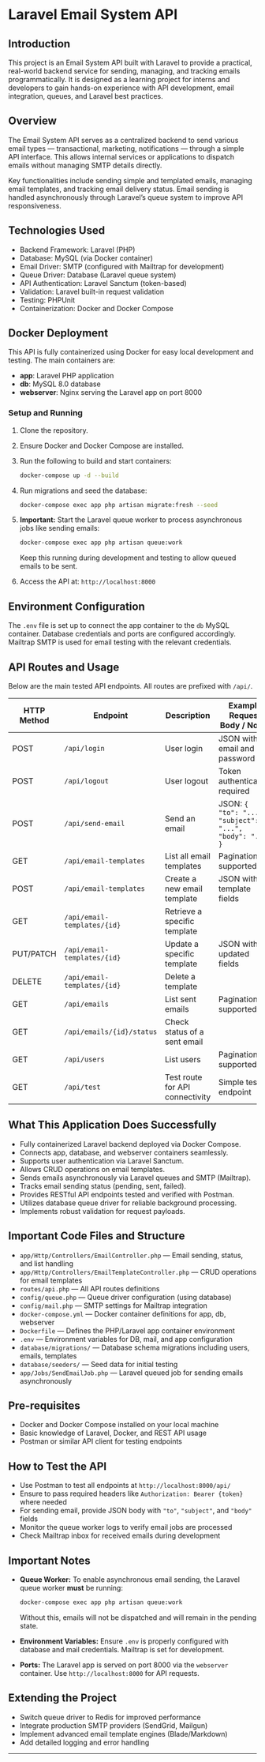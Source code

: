 

# Laravel Email System API

## Introduction

This project is an Email System API built with Laravel to provide a practical, real-world backend service for sending, managing, and tracking emails programmatically. It is designed as a learning project for interns and developers to gain hands-on experience with API development, email integration, queues, and Laravel best practices.

## Overview

The Email System API serves as a centralized backend to send various email types — transactional, marketing, notifications — through a simple API interface. This allows internal services or applications to dispatch emails without managing SMTP details directly.

Key functionalities include sending simple and templated emails, managing email templates, and tracking email delivery status. Email sending is handled asynchronously through Laravel’s queue system to improve API responsiveness.

## Technologies Used

* Backend Framework: Laravel (PHP)
* Database: MySQL (via Docker container)
* Email Driver: SMTP (configured with Mailtrap for development)
* Queue Driver: Database (Laravel queue system)
* API Authentication: Laravel Sanctum (token-based)
* Validation: Laravel built-in request validation
* Testing: PHPUnit
* Containerization: Docker and Docker Compose

## Docker Deployment

This API is fully containerized using Docker for easy local development and testing. The main containers are:

* **app**: Laravel PHP application
* **db**: MySQL 8.0 database
* **webserver**: Nginx serving the Laravel app on port 8000

### Setup and Running

1. Clone the repository.

2. Ensure Docker and Docker Compose are installed.

3. Run the following to build and start containers:

   ```bash
   docker-compose up -d --build
   ```

4. Run migrations and seed the database:

   ```bash
   docker-compose exec app php artisan migrate:fresh --seed
   ```

5. **Important:** Start the Laravel queue worker to process asynchronous jobs like sending emails:

   ```bash
   docker-compose exec app php artisan queue:work
   ```

   Keep this running during development and testing to allow queued emails to be sent.

6. Access the API at: `http://localhost:8000`

## Environment Configuration

The `.env` file is set up to connect the app container to the `db` MySQL container. Database credentials and ports are configured accordingly. Mailtrap SMTP is used for email testing with the relevant credentials.

## API Routes and Usage

Below are the main tested API endpoints. All routes are prefixed with `/api/`.

| HTTP Method | Endpoint                    | Description                     | Example Request Body / Notes                             |
| ----------- | --------------------------- | ------------------------------- | -------------------------------------------------------- |
| POST        | `/api/login`                | User login                      | JSON with email and password                             |
| POST        | `/api/logout`               | User logout                     | Token authentication required                            |
| POST        | `/api/send-email`           | Send an email                   | JSON: `{ "to": "...", "subject": "...", "body": "..." }` |
| GET         | `/api/email-templates`      | List all email templates        | Pagination supported                                     |
| POST        | `/api/email-templates`      | Create a new email template     | JSON with template fields                                |
| GET         | `/api/email-templates/{id}` | Retrieve a specific template    |                                                          |
| PUT/PATCH   | `/api/email-templates/{id}` | Update a specific template      | JSON with updated fields                                 |
| DELETE      | `/api/email-templates/{id}` | Delete a template               |                                                          |
| GET         | `/api/emails`               | List sent emails                | Pagination supported                                     |
| GET         | `/api/emails/{id}/status`   | Check status of a sent email    |                                                          |
| GET         | `/api/users`                | List users                      | Pagination supported                                     |
| GET         | `/api/test`                 | Test route for API connectivity | Simple test endpoint                                     |

## What This Application Does Successfully

* Fully containerized Laravel backend deployed via Docker Compose.
* Connects app, database, and webserver containers seamlessly.
* Supports user authentication via Laravel Sanctum.
* Allows CRUD operations on email templates.
* Sends emails asynchronously via Laravel queues and SMTP (Mailtrap).
* Tracks email sending status (pending, sent, failed).
* Provides RESTful API endpoints tested and verified with Postman.
* Utilizes database queue driver for reliable background processing.
* Implements robust validation for request payloads.

## Important Code Files and Structure

* `app/Http/Controllers/EmailController.php` — Email sending, status, and list handling
* `app/Http/Controllers/EmailTemplateController.php` — CRUD operations for email templates
* `routes/api.php` — All API routes definitions
* `config/queue.php` — Queue driver configuration (using database)
* `config/mail.php` — SMTP settings for Mailtrap integration
* `docker-compose.yml` — Docker container definitions for app, db, webserver
* `Dockerfile` — Defines the PHP/Laravel app container environment
* `.env` — Environment variables for DB, mail, and app configuration
* `database/migrations/` — Database schema migrations including users, emails, templates
* `database/seeders/` — Seed data for initial testing
* `app/Jobs/SendEmailJob.php` — Laravel queued job for sending emails asynchronously

## Pre-requisites

* Docker and Docker Compose installed on your local machine
* Basic knowledge of Laravel, Docker, and REST API usage
* Postman or similar API client for testing endpoints

## How to Test the API

* Use Postman to test all endpoints at `http://localhost:8000/api/`
* Ensure to pass required headers like `Authorization: Bearer {token}` where needed
* For sending email, provide JSON body with `"to"`, `"subject"`, and `"body"` fields
* Monitor the queue worker logs to verify email jobs are processed
* Check Mailtrap inbox for received emails during development

## Important Notes

* **Queue Worker:**
  To enable asynchronous email sending, the Laravel queue worker **must** be running:

  ```bash
  docker-compose exec app php artisan queue:work
  ```

  Without this, emails will not be dispatched and will remain in the pending state.

* **Environment Variables:**
  Ensure `.env` is properly configured with database and mail credentials. Mailtrap is set for development.

* **Ports:**
  The Laravel app is served on port 8000 via the `webserver` container. Use `http://localhost:8000` for API requests.

## Extending the Project

* Switch queue driver to Redis for improved performance
* Integrate production SMTP providers (SendGrid, Mailgun)
* Implement advanced email template engines (Blade/Markdown)
* Add detailed logging and error handling

---


